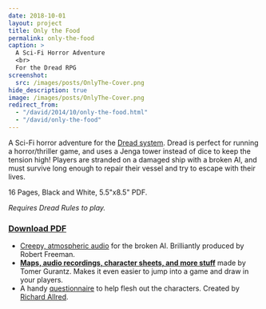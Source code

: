 ```yaml
---
date: 2018-10-01
layout: project
title: Only the Food
permalink: only-the-food
caption: >
  A Sci-Fi Horror Adventure
  <br>
  For the Dread RPG
screenshot:
  src: /images/posts/OnlyThe-Cover.png
hide_description: true
image: /images/posts/OnlyThe-Cover.png
redirect_from:
  - "/david/2014/10/only-the-food.html"
  - "/david/only-the-food"
---
```


<div class="shoppingCard">
  <div class="shoppingColumn">
    <p>A Sci-Fi horror adventure for the <a href="/david/extremely-interesting-role-playing-games#dread">Dread system</a>. Dread is perfect for running a horror/thriller game, and uses a Jenga tower instead of dice to keep the tension high! Players are stranded on a damaged ship with a broken AI, and must survive long enough to repair their vessel and try to escape with their lives.</p>
    <p>16 Pages, Black and White, 5.5"x8.5" PDF.</p>
    <p><i>Requires Dread Rules to play.</i></p>
  </div>
  <div class="shoppingColumn">
  <a class="btn shoppingButton" href="/files/OnlytheFood-Digital.pdf"><h3>Download PDF</h3></a>
  </div>
</div>

* [Creepy, atmospheric audio](https://drive.google.com/open?id=1VmqucXbk79hvqvR7vnnFC15Bs8aC5JMS) for the broken AI. Brilliantly produced by Robert Freeman.
* [**Maps, audio recordings, character sheets, and more stuff**](http://www.supernovembergames.com/tomes-of-tomes/2016/10/1/dread-only-the-food-and-aliens) made by Tomer Gurantz. Makes it even easier to jump into a game and draw in your players.
* A handy [questionnaire](https://drive.google.com/file/d/0B0kJHmPZ9hLOMVlYWmtWSV9BcUk/view) to help flesh out the characters. Created by [Richard Allred](https://plus.google.com/u/0/110758153649579874722/posts).
